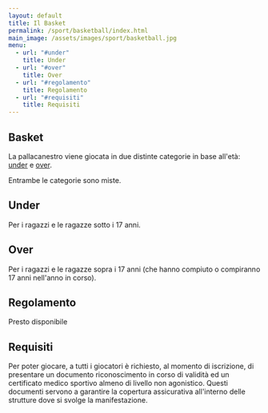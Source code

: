 ```yaml
---
layout: default
title: Il Basket
permalink: /sport/basketball/index.html
main_image: /assets/images/sport/basketball.jpg
menu:
  - url: "#under"
    title: Under
  - url: "#over"
    title: Over
  - url: "#regolamento"
    title: Regolamento
  - url: "#requisiti"
    title: Requisiti
---
```


## Basket

La pallacanestro viene giocata in due distinte categorie in base all'età:
[under](#under "Vai alla sezione") e [over](#over "Vai alla sezione").

Entrambe le categorie sono miste.

## Under

Per i ragazzi e le ragazze sotto i 17 anni.

## Over

Per i ragazzi e le ragazze sopra i 17 anni (che hanno compiuto o compiranno 17 anni nell'anno in corso).

## Regolamento

Presto disponibile

## Requisiti

Per poter giocare, a tutti i giocatori è richiesto, al momento di iscrizione, di presentare un documento riconoscimento in corso di validità ed un certificato medico sportivo almeno di livello non agonistico. Questi documenti servono a garantire la copertura assicurativa all'interno delle strutture dove si svolge la manifestazione.
